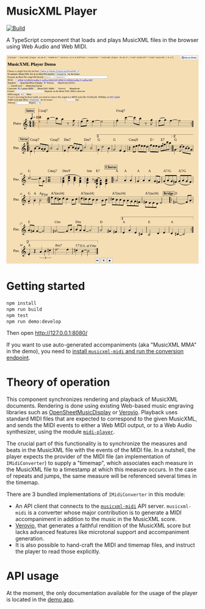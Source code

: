 MusicXML Player
===============

[![Build](https://github.com/infojunkie/musicxml-player/actions/workflows/test.yml/badge.svg?branch=main)](https://github.com/infojunkie/musicxml-player/actions/workflows/test.yml)

A TypeScript component that loads   and plays MusicXML files in the browser using Web Audio and Web MIDI.

![Screenshot](https://github.com/infojunkie/musicxml-player/blob/main/screenshot.png?raw=true)

# Getting started
```
npm install
npm run build
npm test
npm run demo:develop
```
Then open http://127.0.0.1:8080/

If you want to use auto-generated accompaniments (aka "MusicXML MMA" in the demo), you need to [install `musicxml-midi` and run the conversion endpoint](https://github.com/infojunkie/musicxml-midi?tab=readme-ov-file#serve-a-conversion-api-endpoint).

# Theory of operation
This component synchronizes rendering and playback of MusicXML documents. Rendering is done using existing Web-based music engraving libraries such as [OpenSheetMusicDisplay](https://github.com/opensheetmusicdisplay/opensheetmusicdisplay) or [Verovio](https://github.com/rism-digital/verovio). Playback uses standard MIDI files that are expected to correspond to the given MusicXML, and sends the MIDI events to either a Web MIDI output, or to a Web Audio synthesizer, using the module [`midi-player`](https://github.com/infojunkie/midi-player).

The crucial part of this functionality is to synchronize the measures and beats in the MusicXML file with the events of the MIDI file. In a nutshell, the player expects the provider of the MIDI file (an implementation of `IMidiConverter`) to supply a "timemap", which associates each measure in the MusicXML file to a timestamp at which this measure occurs. In the case of repeats and jumps, the same measure will be referenced several times in the timemap.

There are 3 bundled implementations of `IMidiConverter` in this module:
- An API client that connects to the [`musicxml-midi`](https://github.com/infojunkie/musicxml-midi) API server. `musicxml-midi` is a converter whose major contribution is to generate a MIDI accompaniment in addition to the music in the MusicXML score.
- [Verovio](https://github.com/rism-digital/verovio), that generates a faithful rendition of the MusicXML score but lacks advanced features like microtonal support and accompaniment generation.
- It is also possible to hand-craft the MIDI and timemap files, and instruct the player to read those explicitly.

# API usage
At the moment, the only documentation available for the usage of the player is located in the [demo app](demo/demo.mjs).
